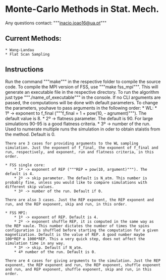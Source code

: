 # Monte-Carlo Methods in Stat. Mech.

Any questions contact: """inacio.joao16@ua.pt"""

## Current Methods:
	* Wang-Landau
	* Flat Scan Sampling

## Instructions

Run the command """make""" in the respective folder to compile the source code. To compile the MPI version of FSS, use """make fss_mpi""". This will generate an executable file in the respective directory. 
To run the algorithm just type """./name_of_executable""" in the console. If no CLI arguments are passed, the computations will be done with default parameters. To change the parameters, youhave to pass arguments in the following order:
	* WL:
		* 1º -> exponent to f_final ("""f_final = 1 + pow(10, - agrument)"""). The default value is 8.
		* 2º -> flatness parameter. The default is 90. For large simulations 90-95 is a good flatness criteria. 
		* 3º -> number of the run. Used to numerate multiple runs the simulation in oder to obtain staistis from the method. Default is 0. 
	
	There are 3 cases for providing arguments to the WL sampling simulation. Just the exponent of f_final, the exponent of f_final and run, respectively, and exponent, run and flatness criteria, in this order.

	* FSS single core:
		* 1º -> exponent of REP ("""REP = pow(10, argument)"""). The default is 4.
		* 2º -> skip parameter. The default is N_atm. This number is probably fine, unless you would like to compare simulations with different skip values. 
		* 3º -> number of the run. Default if 0.
	
	There are also 3 cases. Just the REP exponent, the REP exponent and run, and the REP exponent, skip and run, in this order.

	* FSS MPI:
		* 1º -> exponent of REP. Default is 4.
		* 2º -> exponent shuffle REP, it is computed in the same way as the REP vaule. This number dictates the number of times the spins configuration is shuffled before starting the computation for a given magnetization. Default is the value of REP. A good number maybe 100*REP o 1000*REP. This a very quick step, does not affect the simulation time in any way.
		* 3º -> skip. Default if N_atm.
		* 4ª number of the run. Default is 0.

	There are 4 cases for giving arguments to the simulation. Just the REP exponent, the REP exponent and run, the REP exponent, shuffle exponent and run, and REP exponent, shuffle exponent, skip and run, in this order. 






		

